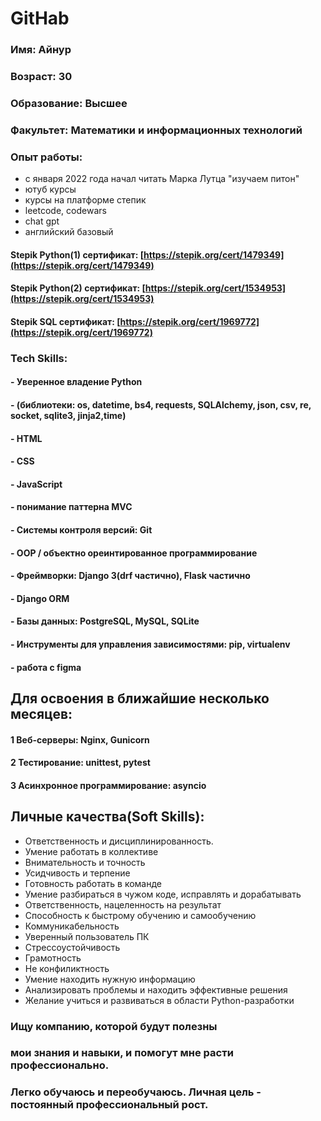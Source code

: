 # GitHab

### Имя: Айнур
### Возраст: 30
### Образование: Высшее
### Факультет: Математики и информационных технологий

### Опыт работы: 
- с января 2022 года начал читать Марка Лутца "изучаем питон"
- ютуб курсы
- курсы на платформе степик
- leetcode, codewars
- chat gpt
- английский базовый

#### Stepik Python(1) сертификат: [https://stepik.org/cert/1479349](https://stepik.org/cert/1479349)
#### Stepik Python(2) сертификат: [https://stepik.org/cert/1534953](https://stepik.org/cert/1534953)
#### Stepik SQL сертификат: [https://stepik.org/cert/1969772](https://stepik.org/cert/1969772)

### Tech Skills:
#### - Уверенное владение Python
#### - (библиотеки: os, datetime, bs4, requests, SQLAlchemy, json, csv, re, socket, sqlite3, jinja2,time)
#### - HTML
#### - CSS
#### - JavaScript
#### - понимание паттерна MVC
#### - Системы контроля версий: Git
#### - OOP / объектно ореинтированное программирование
#### - Фреймворки: Django 3(drf частично), Flask частично
#### - Django ORM
#### - Базы данных: PostgreSQL, MySQL, SQLite
#### - Инструменты для управления зависимостями: pip, virtualenv
#### - работа с figma

## Для освоения в ближайшие несколько месяцев:
#### 1 Веб-серверы: Nginx, Gunicorn
#### 2 Тестирование: unittest, pytest
#### 3 Асинхронное программирование: asyncio

## Личные качества(Soft Skills):
- Ответственность и дисциплинированность.
- Умение работать в коллективе
- Внимательность и точность
- Усидчивость и терпение
- Готовность работать в команде
- Умение разбираться в чужом коде, исправлять и дорабатывать
- Ответственность, нацеленность на результат
- Способность к быстрому обучению и самообучению
- Коммуникабельность
- Уверенный пользователь ПК
- Стрессоустойчивость
- Грамотность
- Не конфиликтность
- Умение находить нужную информацию
- Анализировать проблемы и находить эффективные решения
- Желание учиться и развиваться в области Python-разработки

### Ищу компанию, которой будут полезны
### мои знания и навыки, и помогут мне расти профессионально.
### Легко обучаюсь и переобучаюсь. Личная цель - постоянный профессиональный рост.
